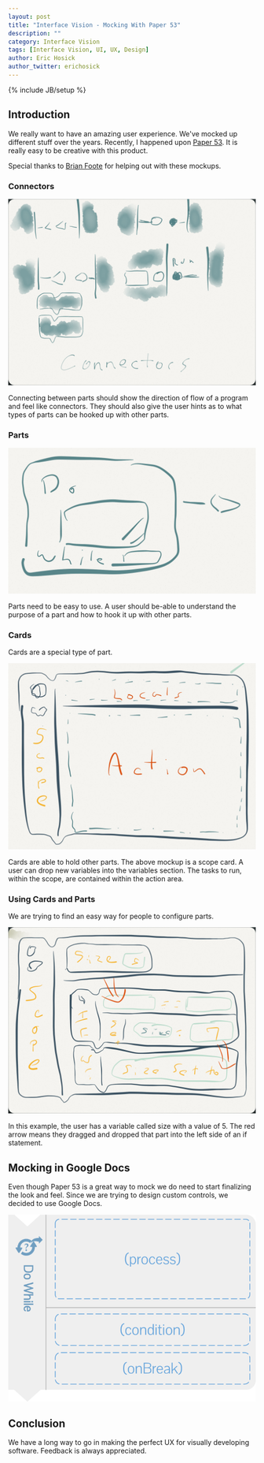 ```yaml
---
layout: post
title: "Interface Vision - Mocking With Paper 53"
description: ""
category: Interface Vision
tags: [Interface Vision, UI, UX, Design]
author: Eric Hosick
author_twitter: erichosick
---
```

{% include JB/setup %}

## Introduction

We really want to have an amazing user experience. We've mocked up different stuff over the years. Recently, I happened upon [Paper 53](http://www.fiftythree.com/paper). It is really easy to be creative with this product.

Special thanks to [Brian Foote](mailto:sharpguru@gmail.com) for helping out with these mockups.

### Connectors

<div class="pagination-centered img-polaroid">
  <p>
    <img src="/assets/img/vision_ux_connectors.png" alt="">
  </p>
</div>

Connecting between parts should show the direction of flow of a program and feel like connectors. They should also give the user hints as to what types of parts can be hooked up with other parts.

### Parts

<div class="pagination-centered img-polaroid">
  <p>
    <img src="/assets/img/vision_ux_parts.png" alt="">
  </p>
</div>

Parts need to be easy to use. A user should be-able to understand the purpose of a part and how to hook it up with other parts.

### Cards

Cards are a special type of part.

<div class="pagination-centered img-polaroid">
  <p>
    <img src="/assets/img/vision_ux_card_scope.jpg" alt="">
  </p>
</div>

Cards are able to hold other parts. The above mockup is a scope card. A user can drop new variables into the variables section. The tasks to run, within the scope, are contained within the action area.

### Using Cards and Parts

We are trying to find an easy way for people to configure parts. 
<div class="pagination-centered img-polaroid">
  <p>
    <img src="/assets/img/vision_ux_card_config.PNG" alt="">
  </p>
</div>

In this example, the user has a variable called size with a value of 5. The red arrow means they dragged and dropped that part into the left side of an if statement.

## Mocking in Google Docs

Even though Paper 53 is a great way to mock we do need to start finalizing the look and feel. Since we are trying to design custom controls, we decided to use Google Docs.

<div class="pagination-centered img-polaroid">
  <p>
    <img src="/assets/img/vision_ux_card_dowhile.png" alt="">
  </p>
</div>

## Conclusion

We have a long way to go in making the perfect UX for visually developing software. Feedback is always appreciated.







